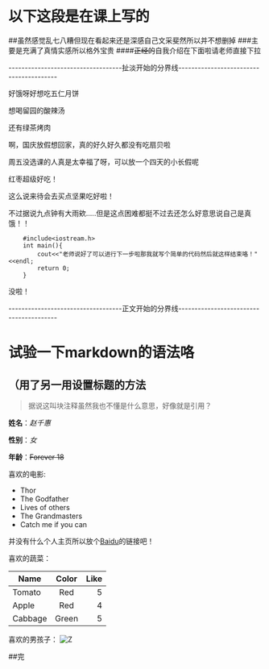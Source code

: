 # 以下这段是在课上写的
##虽然感觉乱七八糟但现在看起来还是深感自己文采斐然所以并不想删掉
###主要是充满了真情实感所以格外宝贵
####~~正经的~~自我介绍在下面啦请老师直接下拉


-----------------------------------扯淡开始的分界线----------------------------------------

好饿呀好想吃五仁月饼

想喝留园的酸辣汤

还有绿茶烤肉

啊，国庆放假想回家，真的好久好久都没有吃扇贝啦

周五没选课的人真是太幸福了呀，可以放一个四天的小长假呢

红枣超级好吃！

这么说来待会去买点坚果吃好啦！

不过据说九点钟有大雨欸.....但是这点困难都挺不过去还怎么好意思说自己是真饿！！

        #include<iostream.h>
        int main(){
            cout<<"老师说好了可以进行下一步啦那我就写个简单的代码然后就这样结束咯！"<<endl;
            return 0;
        }

没啦！

-----------------------------------正文开始的分界线----------------------------------------


试验一下markdown的语法咯
=
（用了另一用设置标题的方法
---

>据说这叫块注释虽然我也不懂是什么意思，好像就是引用？


**姓名**：*赵千惠*

**性别**：*女*

**年龄**：~~Forever 18~~


喜欢的电影:
* Thor
* The Godfather
* Lives of others
* The Grandmasters
* Catch me if you can

并没有什么个人主页所以放个[Baidu](http://baidu.com)的链接吧！


喜欢的蔬菜：

| Name          |Color          |Like   |
| ------------- |:-------------:| -----:|
| Tomato        | Red           |   5   |
| Apple         | Red           |   4   |
| Cabbage       | Green         |   5   |




喜欢的男孩子：
![Z](http://a.hiphotos.baidu.com/zhidao/pic/item/e7cd7b899e510fb3bf2876eedb33c895d1430c91.jpg)


##完

